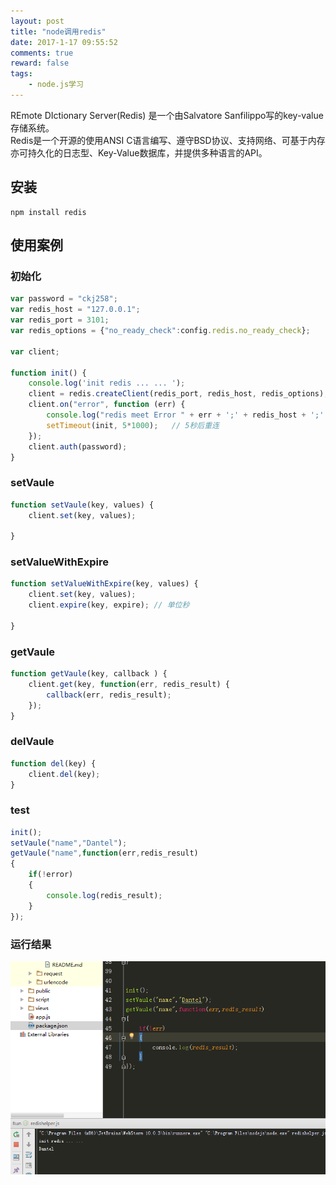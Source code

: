 ```yaml
---
layout: post
title: "node调用redis"
date: 2017-1-17 09:55:52
comments: true
reward: false
tags: 
	- node.js学习
---
```



REmote DIctionary Server(Redis) 是一个由Salvatore Sanfilippo写的key-value存储系统。  
Redis是一个开源的使用ANSI C语言编写、遵守BSD协议、支持网络、可基于内存亦可持久化的日志型、Key-Value数据库，并提供多种语言的API。   

<!-- more -->
## 安装
```
npm install redis
```
## 使用案例
### 初始化
```	javascript
var password = "ckj258";
var redis_host = "127.0.0.1";
var redis_port = 3101;
var redis_options = {"no_ready_check":config.redis.no_ready_check};

var client;

function init() {
	console.log('init redis ... ... ');
	client = redis.createClient(redis_port, redis_host, redis_options);
	client.on("error", function (err) {
  		console.log("redis meet Error " + err + ';' + redis_host + ';' + redis_port);
  		setTimeout(init, 5*1000);	// 5秒后重连
	});
	client.auth(password);
}
```

###  setVaule
```	javascript
function setVaule(key, values) {
	client.set(key, values);

}
```

###  setValueWithExpire
```	javascript
function setValueWithExpire(key, values) {
	client.set(key, values);
	client.expire(key, expire);	// 单位秒

}
```

###  getVaule
```	javascript
function getVaule(key, callback ) {
	client.get(key, function(err, redis_result) {
		callback(err, redis_result);
	});
}
```

###  delVaule
``` javascript
function del(key) {
	client.del(key);
}
```


###	 test
```  javascript
init();
setVaule("name","Dantel");
getVaule("name",function(err,redis_result)
{	
	if(!error)
	{
		console.log(redis_result);
	}
});
```

### 运行结果

![](/assets/image/node_redis_1.png)  







